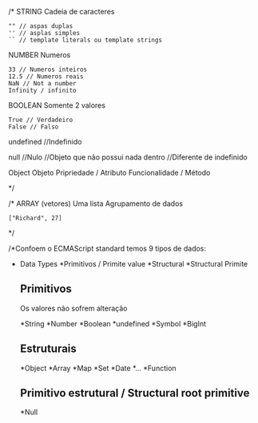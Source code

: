 /*
STRING
    Cadeia de caracteres

    "" // aspas duplas
    '' // asplas simples
    `` // template literals ou template strings


NUMBER
    Numeros

    33 // Numeros inteiros
    12.5 // Numeros reais
    NaN // Not a number
    Infinity / infinito


BOOLEAN
    Somente 2 valores

    True // Verdadeiro
    False // Falso


undefined
    //Indefinido

null
    //Nulo
    //Objeto que não possui nada dentro
    //Diferente de indefinido


Object
    Objeto
    Pripriedade / Atributo
    Funcionalidade / Método

   


*/ 




/*
ARRAY (vetores)
    Uma lista
    Agrupamento de dados

    ["Richard", 27]


*/ 

/*Confoem o ECMAScript standard temos 9 tipos de dados:

* Data Types
    *Primitivos / Primite value
    *Structural
    *Structural Primite

    ## Primitivos

    Os valores não sofrem alteração

    *String 
    *Number 
    *Boolean
    *undefined
    *Symbol
    *BigInt

    ## Estruturais
    
    *Object
        *Array
        *Map
        *Set
        *Date
        *...
     *Function

     ## Primitivo estrutural / Structural root primitive

     *Null
